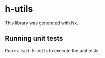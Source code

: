 # h-utils

This library was generated with [Nx](https://nx.dev).

## Running unit tests

Run `nx test h-utils` to execute the unit tests.
